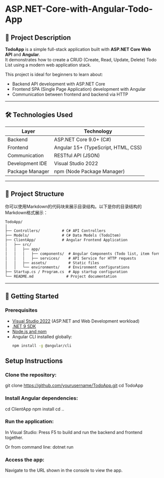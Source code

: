 # ASP.NET-Core-with-Angular-Todo-App

## 📝 Project Description

**TodoApp** is a simple full-stack application built with **ASP.NET Core Web API** and **Angular**.  
It demonstrates how to create a CRUD (Create, Read, Update, Delete) Todo List using a modern web application stack.

This project is ideal for beginners to learn about:
- Backend API development with ASP.NET Core
- Frontend SPA (Single Page Application) development with Angular
- Communication between frontend and backend via HTTP

---

## 🛠 Technologies Used

| Layer           | Technology                          |
|-----------------|-------------------------------------|
| Backend         | ASP.NET Core 9.0+ (C#)              |
| Frontend        | Angular 15+ (TypeScript, HTML, CSS) |
| Communication   | RESTful API (JSON)                  |
| Development IDE | Visual Studio 2022                  |
| Package Manager | npm (Node Package Manager)          |

---

## 📂 Project Structure
你可以使用Markdown的代码块来展示目录结构。以下是你的目录结构的Markdown格式展示：

```markdown
TodoApp/
│
├── Controllers/          # C# API Controllers
├── Models/               # C# Data Models (TodoItem)
├── ClientApp/            # Angular Frontend Application
│   ├── src/
│   │   ├── app/
│   │   │   ├── components/  # Angular Components (Todo list, item forms)
│   │   │   ├── services/    # API Service for HTTP requests
│   │   ├── assets/          # Static files
│   │   └── environments/    # Environment configurations
├── Startup.cs / Program.cs  # App startup configuration
└── README.md               # Project documentation
```


---

## 🚀 Getting Started

### Prerequisites

- [Visual Studio 2022](https://visualstudio.microsoft.com/) (ASP.NET and Web Development workload)
- [.NET 9 SDK](https://dotnet.microsoft.com/en-us/download)
- [Node.js and npm](https://nodejs.org/en/)
- Angular CLI installed globally:
  ```bash
  npm install -g @angular/cli

## Setup Instructions

### Clone the repository:

git clone https://github.com/yourusername/TodoApp.git
cd TodoApp

### Install Angular dependencies:

cd ClientApp
npm install
cd ..

### Run the application:

In Visual Studio: 
Press F5 to build and run the backend and frontend together.

Or from command line:
dotnet run

### Access the app:

Navigate to the URL shown in the console to view the app.

